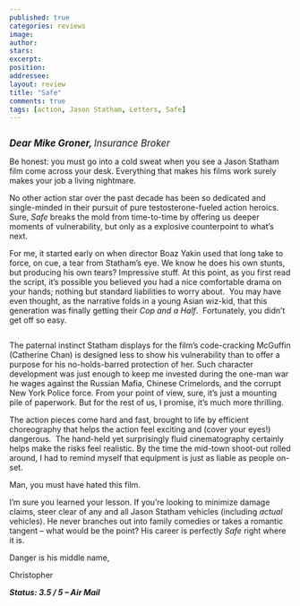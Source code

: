 ```yaml
---
published: true
categories: reviews
image:
author: 
stars: 
excerpt: 
position: 
addressee: 
layout: review
title: "Safe"
comments: true
tags: [action, Jason Statham, Letters, Safe]
---
```

<div><p><strong><span class="full-image-block ssNonEditable" style="display:inline !important;"><img src="http://static.squarespace.com/static/5005f6bcc4aa41161b33e89e/5329cf1fe4b07c068ebf74de/5329cf1fe4b07c068ebf7563/1336590421397/safe-1.jpg" alt="" /></span></strong></p>
<p><span style="font-size:120%;"><em><strong>Dear Mike Groner, </strong>Insurance Broker</em></span></p>
<p>Be honest: you must go into a cold sweat when you see a Jason Statham film come across your desk. Everything that makes his films work surely makes your job a living nightmare.</p>
<p>No other action star over the past decade has been so dedicated and single-minded in their pursuit of pure testosterone-fueled action heroics. Sure, <em>Safe</em> breaks the mold from time-to-time by offering us deeper moments of vulnerability, but only as a explosive counterpoint to what&rsquo;s next.&nbsp;</p>
<p>For me, it started early on when director Boaz Yakin used that long take to force, on cue, a tear from Statham&rsquo;s eye. We know he does his own stunts, but producing his own tears? Impressive stuff. At this point, as you first read the script, it&rsquo;s possible you believed you had a nice comfortable drama on your hands; nothing but standard liabilities to worry about.&nbsp; You may have even thought, as the narrative folds in a young Asian wiz-kid, that this generation was finally getting their <em>Cop and a Half</em>. &nbsp;Fortunately, you didn&rsquo;t get off so easy.</p>
<p><span class="full-image-block ssNonEditable"><img src="http://static.squarespace.com/static/5005f6bcc4aa41161b33e89e/5329cf1fe4b07c068ebf74de/5329cf20e4b07c068ebf7d9e/1336590439997/safe-2.jpg" alt="" /></span></p>
<p>The paternal instinct Statham displays for the film&rsquo;s code-cracking McGuffin (Catherine Chan) is designed less to show his vulnerability than to offer a purpose for his no-holds-barred protection of her. Such character development was just enough to keep me invested during the one-man war he wages against the Russian Mafia, Chinese Crimelords, and the corrupt New York Police force. From your point of view, sure, it&rsquo;s just a mounting pile of paperwork. But for the rest of us, I promise, it&rsquo;s much more thrilling.</p>
<p>The action pieces come hard and fast, brought to life by efficient choreography that helps the action feel exciting and (cover your eyes!) dangerous.&nbsp; The hand-held yet surprisingly fluid cinematography certainly helps make the risks feel realistic. By the time the mid-town shoot-out rolled around, I had to remind myself that equipment is just as liable as people on-set.&nbsp;</p>
<p>Man, you must have hated this film.</p>
<p>I&rsquo;m sure you learned your lesson. If you&rsquo;re looking to minimize damage claims, steer clear of any and all Jason Statham vehicles (including <em>actual</em> vehicles). He never branches out into family comedies or takes a romantic tangent &ndash; what would be the point? His career is perfectly <em>Safe</em> right where it is.</p>
<p>Danger is his middle name,</p>
<p>Christopher</p>
<p><strong><em>Status: 3.5 / 5 &ndash; Air Mail</em></strong></p></div>
